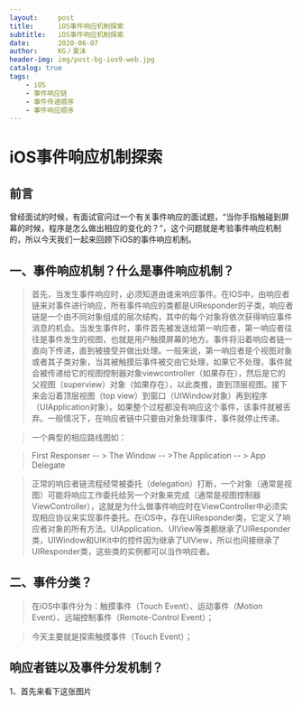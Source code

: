 ```yaml
---
layout:     post
title:      iOS事件响应机制探索
subtitle:   iOS事件响应机制探索
date:       2020-06-07
author:     KG丿夏沫
header-img: img/post-bg-ios9-web.jpg
catalog: true
tags:
    - iOS
    - 事件响应链
    - 事件传递顺序
    - 事件响应顺序
---
```



# iOS事件响应机制探索

## 前言

曾经面试的时候，有面试官问过一个有关事件响应的面试题，“当你手指触碰到屏幕的时候，程序是怎么做出相应的变化的？”，这个问题就是考验事件响应机制的，所以今天我们一起来回顾下iOS的事件响应机制。

## 一、事件响应机制？什么是事件响应机制？

> 首先，当发生事件响应时，必须知道由谁来响应事件。在IOS中，由响应者链来对事件进行响应，所有事件响应的类都是UIResponder的子类，响应者链是一个由不同对象组成的层次结构，其中的每个对象将依次获得响应事件消息的机会。当发生事件时，事件首先被发送给第一响应者，第一响应者往往是事件发生的视图，也就是用户触摸屏幕的地方。事件将沿着响应者链一直向下传递，直到被接受并做出处理。一般来说，第一响应者是个视图对象或者其子类对象，当其被触摸后事件被交由它处理，如果它不处理，事件就会被传递给它的视图控制器对象viewcontroller（如果存在），然后是它的父视图（superview）对象（如果存在），以此类推，直到顶层视图。接下来会沿着顶层视图（top view）到窗口（UIWindow对象）再到程序（UIApplication对象）。如果整个过程都没有响应这个事件，该事件就被丢弃。一般情况下，在响应者链中只要由对象处理事件，事件就停止传递。

> 一个典型的相应路线图如：

> First Responser -- > The Window -- >The Application -- > App Delegate

 

> 正常的响应者链流程经常被委托（delegation）打断，一个对象（通常是视图）可能将响应工作委托给另一个对象来完成（通常是视图控制器ViewController），这就是为什么做事件响应时在ViewController中必须实现相应协议来实现事件委托。在iOS中，存在UIResponder类，它定义了响应者对象的所有方法。UIApplication、UIView等类都继承了UIResponder类，UIWindow和UIKit中的控件因为继承了UIView，所以也间接继承了UIResponder类，这些类的实例都可以当作响应者。


## 二、事件分类？

>  在iOS中事件分为：触摸事件（Touch Event）、运动事件（Motion Event）、远端控制事件（Remote-Control Event）；

> 今天主要就是探索触摸事件（Touch Event）；

## 响应者链以及事件分发机制？

1、首先来看下这张图片
